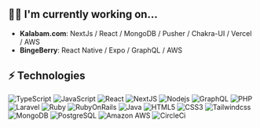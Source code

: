 ## 👨‍💻 I'm currently working on...

- **Kalabam.com**: NextJs / React / MongoDB / Pusher / Chakra-UI / Vercel / AWS
- **BingeBerry**: React Native / Expo / GraphQL / AWS

## ⚡ Technologies

![TypeScript](https://img.shields.io/badge/-TypeScript-007ACC?style=flat-square&logo=typescript)
![JavaScript](https://img.shields.io/badge/-JavaScript-black?style=flat-square&logo=javascript)
![React](https://img.shields.io/badge/-React-black?style=flat-square&logo=react)
![NextJS](https://img.shields.io/badge/-Next.js-black?style=flat-square&logo=next.js)
![Nodejs](https://img.shields.io/badge/-Nodejs-black?style=flat-square&logo=Node.js)
![GraphQL](https://img.shields.io/badge/-GraphQL-E10098?style=flat-square&logo=graphql)
![PHP](https://img.shields.io/badge/-PHP-black?style=flat-square&logo=php)
![Laravel](https://img.shields.io/badge/-Laravel-black?style=flat-square&logo=laravel)
![Ruby](https://img.shields.io/badge/-Ruby-CC342D?style=flat-square&logo=ruby)
![RubyOnRails](https://img.shields.io/badge/-Ruby%20On%20Rails-black?style=flat-square&logo=ruby-on-rails&logoColor=CC0000)
![Java](https://img.shields.io/badge/-Java-E34A86?style=flat-square&logo=java)
![HTML5](https://img.shields.io/badge/-HTML5-E34F26?style=flat-square&logo=html5&logoColor=white)
![CSS3](https://img.shields.io/badge/-CSS3-1572B6?style=flat-square&logo=css3)
![Tailwindcss](https://img.shields.io/badge/-Tailwind%20CSS-38B2AC?style=flat-square&logo=tailwind-css&logoColor=white)
![MongoDB](https://img.shields.io/badge/-MongoDB-black?style=flat-square&logo=mongodb)
![PostgreSQL](https://img.shields.io/badge/-PostgreSQL-336791?style=flat-square&logo=postgresql)
![Amazon AWS](https://img.shields.io/badge/Amazon%20AWS-232F3E?style=flat-square&logo=amazon-aws)
![CircleCi](https://img.shields.io/badge/-CircleCi-black?style=flat-square&logo=circleci)
